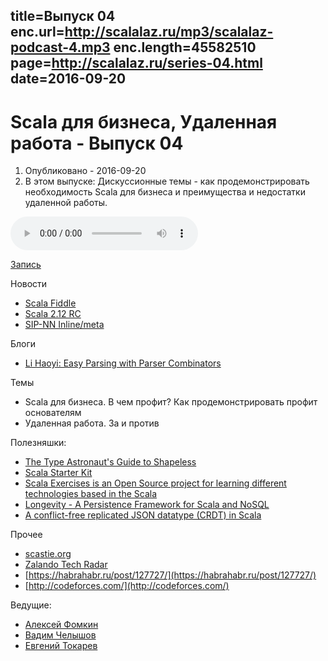 title=Выпуск 04
enc.url=http://scalalaz.ru/mp3/scalalaz-podcast-4.mp3
enc.length=45582510
page=http://scalalaz.ru/series-04.html
date=2016-09-20
----
#  Scala для бизнеса, Удаленная работа - Выпуск 04
1. Опубликовано - 2016-09-20
2. В этом выпуске: Дискуссионные темы - как продемонстрировать необходимость Scala для бизнеса и преимущества и недостатки удаленной работы.

<audio controls="" class="audio-panel">
    <source src="http://scalalaz.ru/mp3/scalalaz-podcast-4.mp3" type="audio/mpeg">
</audio>

[Запись](http://scalalaz.ru/mp3/scalalaz-podcast-4.mp3)

Новости

- [Scala Fiddle](https://scalafiddle.io)
- [Scala 2.12 RC](https://github.com/scala/scala/releases/tag/v2.12.0-RC1)
- [SIP-NN Inline/meta](https://github.com/scala/scala.github.com/pull/567)

Блоги

- [Li Haoyi: Easy Parsing with Parser Combinators](http://www.lihaoyi.com/post/EasyParsingwithParserCombinators.html)

Темы

- Scala для бизнеса. В чем профит? Как продемонстрировать профит основателям
- Удаленная работа. За и против

Полезняшки:

- [The Type Astronaut's Guide to Shapeless](https://github.com/davegurnell/shapeless-guide)
- [Scala Starter Kit](http://www.cakesolutions.net/teamblogs/scala-starter-kit)
- [Scala Exercises is an Open Source project for learning different technologies based in the Scala](https://www.scala-exercises.org)
- [Longevity - A Persistence Framework for Scala and NoSQL](http://longevityframework.github.io/longevity/)
- [A conflict-free replicated JSON datatype (CRDT) in Scala](https://github.com/fthomas/crjdt)

Прочее

- [scastie.org](http://scastie.org)
- [Zalando Tech Radar](https://zalando.github.io/tech-radar/)
- [https://habrahabr.ru/post/127727/](https://habrahabr.ru/post/127727/)
- [http://codeforces.com/](http://codeforces.com/)

Ведущие:

- [Алексей Фомкин](http://github.com/fomkin)
- [Вадим Челышов](http://github.com/dos65)
- [Евгений Токарев](http://github.com/strobe)
